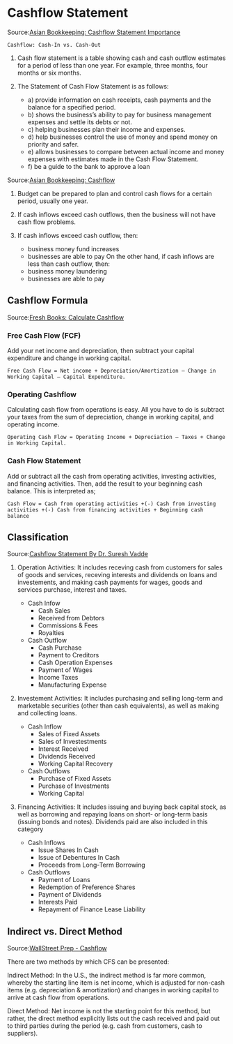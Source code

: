 Cashflow Statement
===

Source:[Asian Bookkeeping: Cashflow Statement Importance](https://bit.ly/3xhbW7v)

`Cashflow: Cash-In vs. Cash-Out`

1. Cash flow statement is a table showing cash and cash outflow estimates for a period of less than one year. For example, three months, four months or six months.

2. The Statement of Cash Flow Statement is as follows:
	- a) provide information on cash receipts, cash payments and the balance for a specified period.
	- b) shows the business’s ability to pay for business management expenses and settle its debts or not.
	- c) helping businesses plan their income and expenses.
	- d) help businesses control the use of money and spend money on priority and safer.
	- e) allows businesses to compare between actual income and money expenses with estimates made in the Cash Flow Statement.
	- f) be a guide to the bank to approve a loan

Source:[Asian Bookkeeping: Cashflow](https://bit.ly/3GWHZNi)

1. Budget can be prepared to plan and control cash flows for a certain period, usually one year.
2. If cash inflows exceed cash outflows, then the business will not have cash flow problems.

3. If cash inflows exceed cash outflow, then:
	- business money fund increases
	- businesses are able to pay
	On the other hand, if cash inflows are less than cash outflow, then:
	- business money laundering
	- businesses are able to pay


## Cashflow Formula

Source:[Fresh Books: Calculate Cashflow](https://bit.ly/3Mp2aEs)

### Free Cash Flow (FCF)

Add your net income and depreciation, then subtract your capital expenditure and change in working capital.   

```
Free Cash Flow = Net income + Depreciation/Amortization – Change in Working Capital – Capital Expenditure.
```

### Operating Cashflow

Calculating cash flow from operations is easy. All you have to do is subtract your taxes from the sum of depreciation, change in working capital, and operating income. 

```
Operating Cash Flow = Operating Income + Depreciation – Taxes + Change in Working Capital.
```

### Cash Flow Statement

Add or subtract all the cash from operating activities, investing activities, and financing activities. Then, add the result to your beginning cash balance. This is interpreted as; 

```
Cash Flow = Cash from operating activities +(-) Cash from investing activities +(-) Cash from financing activities + Beginning cash balance
```

## Classification

Source:[Cashflow Statement By Dr. Suresh Vadde](https://bit.ly/3O0p3j4)

1. Operation Activities: It includes receving cash from customers for sales of goods and services,
	receving interests and dividends on loans and investements, and making cash payments for
	wages, goods and services purchase, interest and taxes.

	- Cash Infow
		- Cash Sales
		- Received from Debtors
		- Commissions & Fees
		- Royalties
	- Cash Outflow
		- Cash Purchase
		- Payment to Creditors
		- Cash Operation Expenses
		- Payment of Wages
		- Income Taxes
		- Manufacturing Expense

2. Investement Activities: It includes purchasing and selling long-term and marketable securities
	(other than cash equivalents), as well as making and collecting loans.

	- Cash Inflow
		- Sales of Fixed Assets
		- Sales of Investestments
		- Interest Received
		- Dividends Received
		- Working Capital Recovery
	- Cash Outflows
		- Purchase of Fixed Assets
		- Purchase of Investments
		- Working Capital

3. Financing Activities: It includes issuing and buying back capital stock, as well as borrowing
	and repaying loans on short- or long-term basis (issuing bonds and notes). Dividends paid 
	are also included in this category

	- Cash Inflows
		- Issue Shares In Cash
		- Issue of Debentures In Cash
		- Proceeds from Long-Term Borrowing
	- Cash Outflows
		- Payment of Loans
		- Redemption of Preference Shares
		- Payment of Dividends
		- Interests Paid
		- Repayment of Finance Lease Liability

## Indirect vs. Direct Method

Source:[WallStreet Prep - Cashflow](https://bit.ly/39f2bxf)

There are two methods by which CFS can be presented:

Indirect Method: In the U.S., the indirect method is far more common, whereby the starting line item is net income, which is adjusted for non-cash items (e.g. depreciation & amortization) and changes in working capital to arrive at cash flow from operations.

Direct Method: Net income is not the starting point for this method, but rather, the direct method explicitly lists out the cash received and paid out to third parties during the period (e.g. cash from customers, cash to suppliers).
